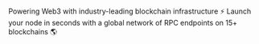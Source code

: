 Powering Web3 with industry-leading blockchain infrastructure ⚡ Launch your node in seconds with a global network of RPC endpoints on 15+ blockchains 🌎